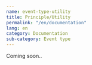 ```yaml
---
name: event-type-utility
title: Principle/Utility
permalink: "/en/documentation"
lang: en
category: Documentation
sub-category: Event type
---
```


Coming soon..
